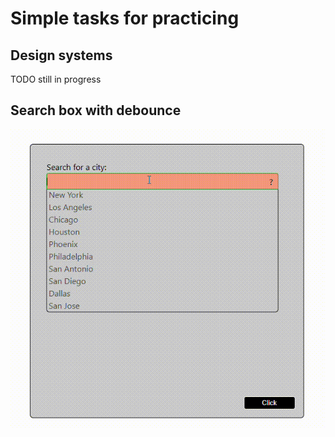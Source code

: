 # Simple tasks for practicing

## Design systems 
 TODO still in progress

## Search box with debounce

![Demo](./public/searchbox.gif)